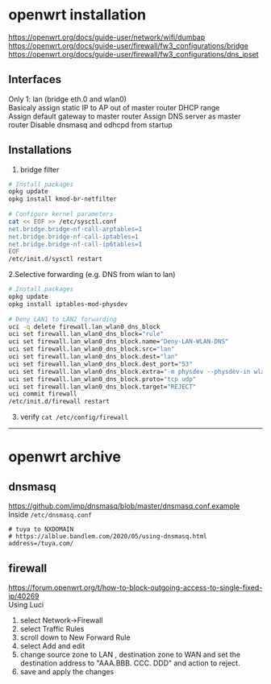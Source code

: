 # openwrt installation
https://openwrt.org/docs/guide-user/network/wifi/dumbap  
https://openwrt.org/docs/guide-user/firewall/fw3_configurations/bridge  
https://openwrt.org/docs/guide-user/firewall/fw3_configurations/dns_ipset  
## Interfaces
Only 1: lan (bridge eth.0 and wlan0)  
Basicaly assign static IP to AP out of master router DHCP range  
Assign default gateway to master router 
Assign DNS server as master router
Disable dnsmasq and odhcpd from startup
## Installations
1. bridge filter
```sh
# Install packages
opkg update
opkg install kmod-br-netfilter
 
# Configure kernel parameters
cat << EOF >> /etc/sysctl.conf
net.bridge.bridge-nf-call-arptables=1
net.bridge.bridge-nf-call-iptables=1
net.bridge.bridge-nf-call-ip6tables=1
EOF
/etc/init.d/sysctl restart
```
2.Selective forwarding (e.g. DNS from wlan to lan)
```sh
# Install packages
opkg update
opkg install iptables-mod-physdev
 
# Deny LAN1 to LAN2 forwarding
uci -q delete firewall.lan_wlan0_dns_block
uci set firewall.lan_wlan0_dns_block="rule"
uci set firewall.lan_wlan0_dns_block.name="Deny-LAN-WLAN-DNS"
uci set firewall.lan_wlan0_dns_block.src="lan"
uci set firewall.lan_wlan0_dns_block.dest="lan"
uci set firewall.lan_wlan0_dns_block.dest_port="53"
uci set firewall.lan_wlan0_dns_block.extra="-m physdev --physdev-in wlan0 --physdev-out eth0.1"
uci set firewall.lan_wlan0_dns_block.proto="tcp udp"
uci set firewall.lan_wlan0_dns_block.target="REJECT"
uci commit firewall
/etc/init.d/firewall restart
```
3. verify
`cat /etc/config/firewall`

---

# openwrt archive
## dnsmasq
https://github.com/imp/dnsmasq/blob/master/dnsmasq.conf.example  
Inside `/etc/dnsmasq.conf`
```
# tuya to NXDOMAIN
# https://alblue.bandlem.com/2020/05/using-dnsmasq.html
address=/tuya.com/
```
## firewall
https://forum.openwrt.org/t/how-to-block-outgoing-access-to-single-fixed-ip/40269  
Using Luci
1.    select Network->Firewall
2.    select Traffic Rules
3.    scroll down to New Forward Rule
4.    select Add and edit
5.    change source zone to LAN , destination zone to WAN and set the destination address to "AAA.BBB. CCC. DDD" and action to reject.
6.    save and apply the changes
